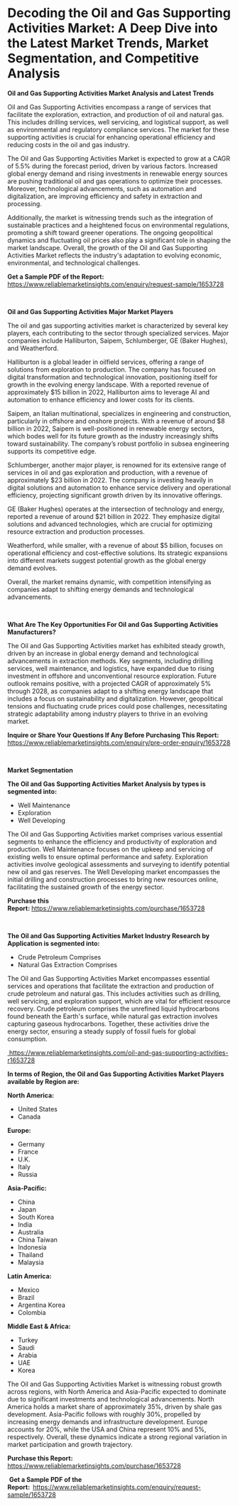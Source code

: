 <p><h1>Decoding the Oil and Gas Supporting Activities Market: A Deep Dive into the Latest Market Trends, Market Segmentation, and Competitive Analysis</h1></p><p><strong>Oil and Gas Supporting Activities Market Analysis and Latest Trends</strong></p>
<p><p>Oil and Gas Supporting Activities encompass a range of services that facilitate the exploration, extraction, and production of oil and natural gas. This includes drilling services, well servicing, and logistical support, as well as environmental and regulatory compliance services. The market for these supporting activities is crucial for enhancing operational efficiency and reducing costs in the oil and gas industry.</p><p>The Oil and Gas Supporting Activities Market is expected to grow at a CAGR of 5.5% during the forecast period, driven by various factors. Increased global energy demand and rising investments in renewable energy sources are pushing traditional oil and gas operations to optimize their processes. Moreover, technological advancements, such as automation and digitalization, are improving efficiency and safety in extraction and processing. </p><p>Additionally, the market is witnessing trends such as the integration of sustainable practices and a heightened focus on environmental regulations, promoting a shift toward greener operations. The ongoing geopolitical dynamics and fluctuating oil prices also play a significant role in shaping the market landscape. Overall, the growth of the Oil and Gas Supporting Activities Market reflects the industry's adaptation to evolving economic, environmental, and technological challenges.</p></p>
<p><strong>Get a Sample PDF of the Report:&nbsp;</strong> <a href="https://www.reliablemarketinsights.com/enquiry/request-sample/1653728?utm_campaign=2735&utm_medium=2&utm_source=Github&utm_content=ia&utm_term=18042025&utm_id=oil-and-gas-supporting-activities">https://www.reliablemarketinsights.com/enquiry/request-sample/1653728</a></p>
<p>&nbsp;</p>
<p><strong>Oil and Gas Supporting Activities Major Market Players</strong></p>
<p><p>The oil and gas supporting activities market is characterized by several key players, each contributing to the sector through specialized services. Major companies include Halliburton, Saipem, Schlumberger, GE (Baker Hughes), and Weatherford.</p><p>Halliburton is a global leader in oilfield services, offering a range of solutions from exploration to production. The company has focused on digital transformation and technological innovation, positioning itself for growth in the evolving energy landscape. With a reported revenue of approximately $15 billion in 2022, Halliburton aims to leverage AI and automation to enhance efficiency and lower costs for its clients.</p><p>Saipem, an Italian multinational, specializes in engineering and construction, particularly in offshore and onshore projects. With a revenue of around $8 billion in 2022, Saipem is well-positioned in renewable energy sectors, which bodes well for its future growth as the industry increasingly shifts toward sustainability. The company’s robust portfolio in subsea engineering supports its competitive edge.</p><p>Schlumberger, another major player, is renowned for its extensive range of services in oil and gas exploration and production, with a revenue of approximately $23 billion in 2022. The company is investing heavily in digital solutions and automation to enhance service delivery and operational efficiency, projecting significant growth driven by its innovative offerings.</p><p>GE (Baker Hughes) operates at the intersection of technology and energy, reported a revenue of around $21 billion in 2022. They emphasize digital solutions and advanced technologies, which are crucial for optimizing resource extraction and production processes.</p><p>Weatherford, while smaller, with a revenue of about $5 billion, focuses on operational efficiency and cost-effective solutions. Its strategic expansions into different markets suggest potential growth as the global energy demand evolves.</p><p>Overall, the market remains dynamic, with competition intensifying as companies adapt to shifting energy demands and technological advancements.</p></p>
<p>&nbsp;</p>
<p><strong>What Are The Key Opportunities For Oil and Gas Supporting Activities Manufacturers?</strong></p>
<p><p>The Oil and Gas Supporting Activities market has exhibited steady growth, driven by an increase in global energy demand and technological advancements in extraction methods. Key segments, including drilling services, well maintenance, and logistics, have expanded due to rising investment in offshore and unconventional resource exploration. Future outlook remains positive, with a projected CAGR of approximately 5% through 2028, as companies adapt to a shifting energy landscape that includes a focus on sustainability and digitalization. However, geopolitical tensions and fluctuating crude prices could pose challenges, necessitating strategic adaptability among industry players to thrive in an evolving market.</p></p>
<p><strong>Inquire or Share Your Questions If Any Before Purchasing This Report:</strong> <a href="https://www.reliablemarketinsights.com/enquiry/pre-order-enquiry/1653728?utm_campaign=2735&utm_medium=2&utm_source=Github&utm_content=ia&utm_term=18042025&utm_id=oil-and-gas-supporting-activities">https://www.reliablemarketinsights.com/enquiry/pre-order-enquiry/1653728</a></p>
<p>&nbsp;</p>
<p><strong>Market Segmentation</strong></p>
<p><strong>The Oil and Gas Supporting Activities Market Analysis by types is segmented into:</strong></p>
<p><ul><li>Well Maintenance</li><li>Exploration</li><li>Well Developing</li></ul></p>
<p><p>The Oil and Gas Supporting Activities market comprises various essential segments to enhance the efficiency and productivity of exploration and production. Well Maintenance focuses on the upkeep and servicing of existing wells to ensure optimal performance and safety. Exploration activities involve geological assessments and surveying to identify potential new oil and gas reserves. The Well Developing market encompasses the initial drilling and construction processes to bring new resources online, facilitating the sustained growth of the energy sector.</p></p>
<p><strong>Purchase this Report:&nbsp;</strong><a href="https://www.reliablemarketinsights.com/purchase/1653728?utm_campaign=2735&utm_medium=2&utm_source=Github&utm_content=ia&utm_term=18042025&utm_id=oil-and-gas-supporting-activities">https://www.reliablemarketinsights.com/purchase/1653728</a></p>
<p>&nbsp;</p>
<p><strong>The Oil and Gas Supporting Activities Market Industry Research by Application is segmented into:</strong></p>
<p><ul><li>Crude Petroleum Comprises</li><li>Natural Gas Extraction Comprises</li></ul></p>
<p><p>The Oil and Gas Supporting Activities Market encompasses essential services and operations that facilitate the extraction and production of crude petroleum and natural gas. This includes activities such as drilling, well servicing, and exploration support, which are vital for efficient resource recovery. Crude petroleum comprises the unrefined liquid hydrocarbons found beneath the Earth's surface, while natural gas extraction involves capturing gaseous hydrocarbons. Together, these activities drive the energy sector, ensuring a steady supply of fossil fuels for global consumption.</p></p>
<p><a href="https://www.reliablemarketinsights.com/oil-and-gas-supporting-activities-r1653728?utm_campaign=2735&utm_medium=2&utm_source=Github&utm_content=ia&utm_term=18042025&utm_id=oil-and-gas-supporting-activities">&nbsp;https://www.reliablemarketinsights.com/oil-and-gas-supporting-activities-r1653728</a></p>
<p><strong>In terms of Region, the Oil and Gas Supporting Activities Market Players available by Region are:</strong></p>
<p>
    <p> <strong> North America: </strong>
        <ul>
            <li>United States</li>
            <li>Canada</li>
        </ul>
        </p> 
    <p> <strong> Europe: </strong>
        <ul>
            <li>Germany</li>
            <li>France</li>
            <li>U.K.</li>
            <li>Italy</li>
            <li>Russia</li>
        </ul>
        </p> 
    <p> <strong> Asia-Pacific: </strong>
        <ul>
            <li>China</li>
            <li>Japan</li>
            <li>South Korea</li>
            <li>India</li>
            <li>Australia</li>
            <li>China Taiwan</li>
            <li>Indonesia</li>
            <li>Thailand</li>
            <li>Malaysia</li>
        </ul>
        </p> 
    <p> <strong> Latin America: </strong>
        <ul>
            <li>Mexico</li>
            <li>Brazil</li>
            <li>Argentina Korea</li>
            <li>Colombia</li>
        </ul>
        </p> 
    <p> <strong> Middle East & Africa: </strong>
        <ul>
            <li>Turkey</li>
            <li>Saudi</li>
            <li>Arabia</li>
            <li>UAE</li>
            <li>Korea</li>
        </ul>
    </p>
    </p>
<p><p>The Oil and Gas Supporting Activities Market is witnessing robust growth across regions, with North America and Asia-Pacific expected to dominate due to significant investments and technological advancements. North America holds a market share of approximately 35%, driven by shale gas development. Asia-Pacific follows with roughly 30%, propelled by increasing energy demands and infrastructure development. Europe accounts for 20%, while the USA and China represent 10% and 5%, respectively. Overall, these dynamics indicate a strong regional variation in market participation and growth trajectory.</p></p>
<p><strong>Purchase this Report: </strong><a href="https://www.reliablemarketinsights.com/purchase/1653728?utm_campaign=2735&utm_medium=2&utm_source=Github&utm_content=ia&utm_term=18042025&utm_id=oil-and-gas-supporting-activities">https://www.reliablemarketinsights.com/purchase/1653728</a></p>
<p>&nbsp;<strong>Get a Sample PDF of the Report:&nbsp;&nbsp;</strong><a href="https://www.reliablemarketinsights.com/enquiry/request-sample/1653728?utm_campaign=2735&utm_medium=2&utm_source=Github&utm_content=ia&utm_term=18042025&utm_id=oil-and-gas-supporting-activities">https://www.reliablemarketinsights.com/enquiry/request-sample/1653728</a></p>
<p><strong></strong></p>
<p><p></p><p></p><p></p></p>